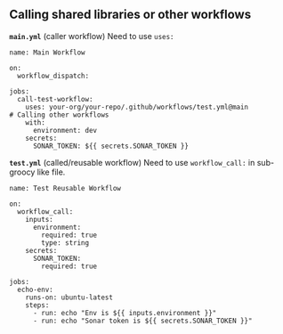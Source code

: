 ## Calling shared libraries or other workflows

**`main.yml`** (caller workflow)
Need to use `uses:`
```
name: Main Workflow

on:
  workflow_dispatch:

jobs:
  call-test-workflow:
    uses: your-org/your-repo/.github/workflows/test.yml@main                # Calling other workflows
    with:
      environment: dev
    secrets:
      SONAR_TOKEN: ${{ secrets.SONAR_TOKEN }}
```
**`test.yml`** (called/reusable workflow)
Need to use `workflow_call:` in sub-groocy like file.
```
name: Test Reusable Workflow

on:
  workflow_call:
    inputs:
      environment:
        required: true
        type: string
    secrets:
      SONAR_TOKEN:
        required: true

jobs:
  echo-env:
    runs-on: ubuntu-latest
    steps:
      - run: echo "Env is ${{ inputs.environment }}"
      - run: echo "Sonar token is ${{ secrets.SONAR_TOKEN }}"
```
